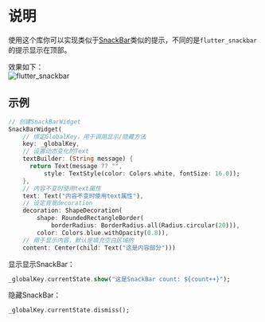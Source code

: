 # 说明

使用这个库你可以实现类似于[SnackBar](https://flutter.dev/docs/cookbook/design/snackbars)类似的提示，不同的是`flutter_snackbar`的提示显示在顶部。

效果如下：  
![flutter_snackbar](assets/flutter_snackbar.gif)

## 示例

```dart
// 创建SnackBarWidget
SnackBarWidget(
    // 绑定GlobalKey，用于调用显示/隐藏方法
    key: _globalKey,
    // 设置动态变化的Text
    textBuilder: (String message) {
      return Text(message ?? "",
          style: TextStyle(color: Colors.white, fontSize: 16.0));
    },
    // 内容不变时使用text属性
    text: Text("内容不变时使用text属性"),
    // 设定背景decoration
    decoration: ShapeDecoration(
        shape: RoundedRectangleBorder(
            borderRadius: BorderRadius.all(Radius.circular(20))),
        color: Colors.blue.withOpacity(0.8)),
    // 用于显示内容，默认是填充空白区域的
    content: Center(child: Text("这是内容部分")))
```

显示显示SnackBar：

```dart
_globalKey.currentState.show("这是SnackBar count: ${count++}");
```

隐藏SnackBar：

```dart
_globalKey.currentState.dismiss();
```
